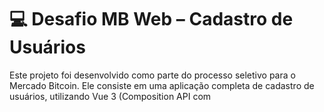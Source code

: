 # 💻 Desafio MB Web – Cadastro de Usuários

Este projeto foi desenvolvido como parte do processo seletivo para o Mercado Bitcoin. Ele consiste em uma aplicação completa de cadastro de usuários, utilizando Vue 3 (Composition API com <script setup> e Vite) no front-end e Node.js com Express no back-end.

A proposta foca em uma aplicação leve, performática e com validações essenciais, além de estar preparada para ser executada 100% localmente.

## 🧠 Tecnologias utilizadas
## Front-end
- Vue 3 (Composition API + Vite)

- JavaScript (sem TypeScript)

- HTML5 + CSS3 (sem frameworks de estilo)

- SCSS

- Fontawesome

## Back-end
- Node.js

- Express

### 🚀 Como rodar o projeto localmente
⚙️ Pré-requisitos
Certifique-se de ter as seguintes ferramentas instaladas:

- Node.js (versão 18 ou superior)

- npm (gerenciador de pacotes, instalado junto com o Node.js)

📁 Estrutura do projeto
<pre>
├── client/ # Aplicação Front-End (Vue 3 + Vite)
└── server/ # Aplicação Back-End (Node.js + Express)
</pre>

### 🧩 Passo a passo para rodar a aplicação completa (client + server)
```bash
# 1. Clone o repositório
git clone https://github.com/lpmaggots/challenge-mb.git

# 2. Acesse a pasta do projeto
cd challenge-mb
```
#### 👉 Rodando o client
```bash
# 3. Acesse a pasta do cliente
cd client

# 4. Instale as dependências
npm install

# 5. Gere o build de produção
npm run build
```

#### 👉 Rodando o servidor
```bash
# 6. Volte para a raiz e acesse a pasta do servidor
cd ../server

# 7. Instale as dependências (se necessário)
npm install

# 8. Inicie o servidor
npm start
```

🟢 Pronto! A aplicação estará rodando em:
http://localhost:3000

## 📄 Endpoints do Servidor
GET /registration
- Retorna uma página simples que carrega o app frontend.

POST /registration
- Recebe os dados do formulário em JSON.

- Valida se todos os campos foram enviados.

- Retorna sucesso ou erro com o status adequado.


### 🎯 Rodando apenas o client (modo desenvolvimento)
Se você quiser rodar apenas o front-end para testes ou desenvolvimento:
```bash
# Acesse a pasta do cliente
cd client

# Instale as dependências (se ainda não fez)
npm install

# Inicie o servidor de desenvolvimento
npm run dev
```

## ✅ Funcionalidades
- Formulário em 4 passos com validações específicas

- Máscaras e validações de CPF, CNPJ, e-mail, telefone, datas

- Layout responsivo e leve

- Comunicação client-server via API REST (fetch)

- Backend simulado com validações básicas

## 🧠 Observações
- Projeto sem uso de bibliotecas externas de UI, HTTP ou store

- Sem dependência de serviços externos: 100% local

- Pensado para performance e clareza do código

- Estilo CSS criado do zero com nomes claros e padronizados


## 💡 Importante
- Nenhum dado é salvo ou persistido, o servidor apenas simula o processo de cadastro.

- O projeto é totalmente offline/local, sem dependência de APIs externas.

- O foco é na simplicidade, clareza de código e performance no browser.

- O layout não exige perfeição visual, mas sim estrutura, responsividade e organização CSS.

## 📸 Preview
![image](https://github.com/user-attachments/assets/4e0eb6d2-d20f-4a3a-9138-12396189df98)
![image](https://github.com/user-attachments/assets/65a2fc97-ff28-4dcd-881d-ea2e13e43d74)
![image](https://github.com/user-attachments/assets/9693930d-ce46-45e2-a48a-30158886ecb6)
![image](https://github.com/user-attachments/assets/ebc07d76-d870-4e64-9bb0-e46f1d83dfe1)

## ✍️ Autor
Feito com por Felipe Falcone para o processo seletivo do Mercado Bitcoin.
